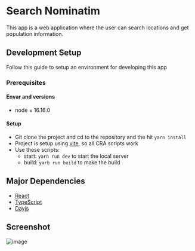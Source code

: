 # Search Nominatim

This app is a web application where the user can search locations and get population information.

## Development Setup

Follow this guide to setup an environment for developing this app

### Prerequisites

#### Envar and versions
- node = 16.16.0

#### Setup
- Git clone the project and cd to the repository and the hit `yarn install`
- Project is setup using
  [vite](https://vitejs.dev/), so all CRA
  scripts work
- Use these scripts:
    - start: `yarn run dev` to start the local server
    - build: `yarb run build` to make the build

## Major Dependencies
- [React](https://reactjs.org/)
- [TypeScript](https://www.typescriptlang.org/)
- [Dayjs](https://day.js.org/)

## Screenshot
![image](https://user-images.githubusercontent.com/22749805/213859592-6219d317-9f13-4930-9212-d992208f2cff.png)
